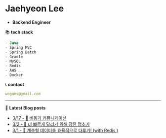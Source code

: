 

# Jaehyeon Lee
- **Backend Engineer**

📚 **tech stack**
```sql
- Java
- Spring MVC
- Spring Batch
- Gradle
- MySQL
- Redis
- AWS
- Docker
```

📞  **contact**
```yml
woguns@gmail.com
```

---
📝 **Latest Blog posts**

 - [3/17 - 📨 비동기 커뮤니케이션](https://versatile0010.github.io/communication/cowork/coworking/)
 - [3/2 - 🚃 더 빠르게 달리기 위해 잠깐 멈추기](https://versatile0010.github.io/test/sideproject/test-container-java/)
 - [3/1 - 🌲 계층형 데이터를 효율적으로 다루기! (with Redis )](https://versatile0010.github.io/cache/redis-cache/)
